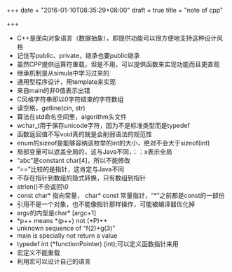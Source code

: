 +++
date = "2016-01-10T08:35:29+08:00"
draft = true
title = "note of cpp"

+++



* C++是面向对象语言（数据抽象），即提供功能可以很方便地支持这种设计风格
* 记住写public、private，继承也要public继承
* 虽然CPP提供运算符重载，但是不用，可以提供函数来实现功能而且更直观
* 继承机制是从simula中学习过来的
* 通用型程序设计，用template来实现
* 来自main的非0值表示出错
* C风格字符串即以0字符结束的字符数组
* 读空格，getline(cin, str)
* 算法在std命名空间里，algorithm头文件
* wchar_t用于保存unicode字符，因为不是标准类型而是typedef
* 函数返回值不写void真的就是会削弱语法的规范性
* enum的sizeof是能够容纳该枚举的int的大小，绝对不会大于sizeof(int)
* 局部变量可以遮盖全局的，这与Java不同，：：x表示全局
* “abc”是constant char[4]，所以不能修改
* “==”比较的是指针，这肯定与Java不同
* 不存在指针到数组的隐式转换，只有数组到指针
* strlen()不会返回\0
* const char* 指向常量， char* const 常量指针，“*”之前都是const的一部份
* 引用不是一个对象，也不能像指针那样操作，可能被编译器优化掉
* argv的内型是char* [argc+1]
* \*p++ means \*(p++) not (\*P)++
* unknown sequence of “f(2)+g(3)”
* main is specially not return a value
* typedef int (*functionPointer) (int);可以定义函数指针来用
* 宏定义不能重载
* 利用宏可以设计自己的语言
